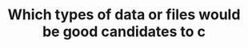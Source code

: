 ---
layout: answer
title: "Which types of data or files would be good candidates to c"
blurb: "<p>The best candidates for a content cache are ones that change infrequently. As such, HTML, image and audio files are good candidates for content to cache"
quid: 105
---